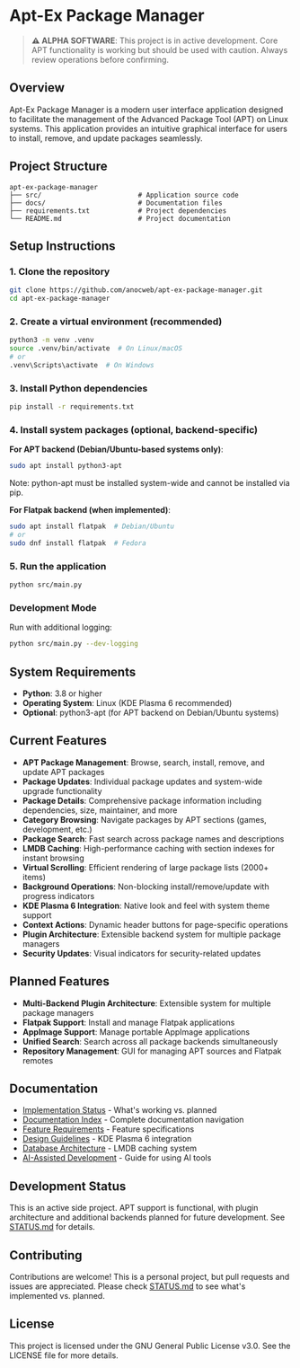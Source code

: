 # Apt-Ex Package Manager

> **⚠️ ALPHA SOFTWARE**: This project is in active development. Core APT functionality is working but should be used with caution. Always review operations before confirming.

## Overview
Apt-Ex Package Manager is a modern user interface application designed to facilitate the management of the Advanced Package Tool (APT) on Linux systems. This application provides an intuitive graphical interface for users to install, remove, and update packages seamlessly.

## Project Structure
```
apt-ex-package-manager
├── src/                        # Application source code
├── docs/                       # Documentation files
├── requirements.txt            # Project dependencies
└── README.md                   # Project documentation
```

## Setup Instructions

### 1. Clone the repository
```bash
git clone https://github.com/anocweb/apt-ex-package-manager.git
cd apt-ex-package-manager
```

### 2. Create a virtual environment (recommended)
```bash
python3 -m venv .venv
source .venv/bin/activate  # On Linux/macOS
# or
.venv\Scripts\activate  # On Windows
```

### 3. Install Python dependencies
```bash
pip install -r requirements.txt
```

### 4. Install system packages (optional, backend-specific)

**For APT backend (Debian/Ubuntu-based systems only)**:
```bash
sudo apt install python3-apt
```
Note: python-apt must be installed system-wide and cannot be installed via pip.

**For Flatpak backend (when implemented)**:
```bash
sudo apt install flatpak  # Debian/Ubuntu
# or
sudo dnf install flatpak  # Fedora
```

### 5. Run the application
```bash
python src/main.py
```

### Development Mode
Run with additional logging:
```bash
python src/main.py --dev-logging
```

## System Requirements
- **Python**: 3.8 or higher
- **Operating System**: Linux (KDE Plasma 6 recommended)
- **Optional**: python3-apt (for APT backend on Debian/Ubuntu systems)

## Current Features
- **APT Package Management**: Browse, search, install, remove, and update APT packages
- **Package Updates**: Individual package updates and system-wide upgrade functionality
- **Package Details**: Comprehensive package information including dependencies, size, maintainer, and more
- **Category Browsing**: Navigate packages by APT sections (games, development, etc.)
- **Package Search**: Fast search across package names and descriptions
- **LMDB Caching**: High-performance caching with section indexes for instant browsing
- **Virtual Scrolling**: Efficient rendering of large package lists (2000+ items)
- **Background Operations**: Non-blocking install/remove/update with progress indicators
- **KDE Plasma 6 Integration**: Native look and feel with system theme support
- **Context Actions**: Dynamic header buttons for page-specific operations
- **Plugin Architecture**: Extensible backend system for multiple package managers
- **Security Updates**: Visual indicators for security-related updates

## Planned Features
- **Multi-Backend Plugin Architecture**: Extensible system for multiple package managers
- **Flatpak Support**: Install and manage Flatpak applications
- **AppImage Support**: Manage portable AppImage applications
- **Unified Search**: Search across all package backends simultaneously
- **Repository Management**: GUI for managing APT sources and Flatpak remotes

## Documentation
- [Implementation Status](docs/STATUS.md) - What's working vs. planned
- [Documentation Index](docs/INDEX.md) - Complete documentation navigation
- [Feature Requirements](docs/features/FEATURES.md) - Feature specifications
- [Design Guidelines](docs/features/DESIGN_GUIDELINES.md) - KDE Plasma 6 integration
- [Database Architecture](docs/architecture/DATABASE_ARCHITECTURE.md) - LMDB caching system
- [AI-Assisted Development](docs/developer/AI_ASSISTED_DEVELOPMENT.md) - Guide for using AI tools

## Development Status
This is an active side project. APT support is functional, with plugin architecture and additional backends planned for future development. See [STATUS.md](docs/STATUS.md) for details.

## Contributing
Contributions are welcome! This is a personal project, but pull requests and issues are appreciated. Please check [STATUS.md](docs/STATUS.md) to see what's implemented vs. planned.

## License
This project is licensed under the GNU General Public License v3.0. See the LICENSE file for more details.